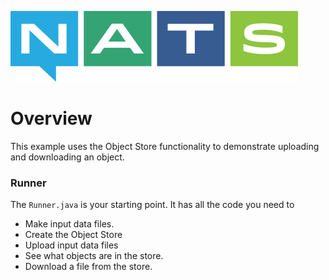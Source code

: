 ![NATS](../images/large-logo.png)

# Overview

This example uses the Object Store functionality to demonstrate uploading and downloading an object.

### Runner

The `Runner.java` is your starting point. It has all the code you need to
* Make input data files.
* Create the Object Store
* Upload input data files
* See what objects are in the store.
* Download a file from the store.
